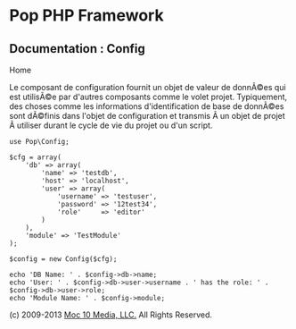 Pop PHP Framework
=================

Documentation : Config
----------------------

Home

Le composant de configuration fournit un objet de valeur de donnÃ©es qui
est utilisÃ©e par d'autres composants comme le volet projet.
Typiquement, des choses comme les informations d'identification de base
de donnÃ©es sont dÃ©finis dans l'objet de configuration et transmis Ã un
objet de projet Ã utiliser durant le cycle de vie du projet ou d'un
script.

    use Pop\Config;

    $cfg = array(
        'db' => array(
            'name' => 'testdb',
            'host' => 'localhost',
            'user' => array(
                'username' => 'testuser',
                'password' => '12test34',
                'role'     => 'editor'
            )
        ),
        'module' => 'TestModule'
    );

    $config = new Config($cfg);

    echo 'DB Name: ' . $config->db->name;
    echo 'User: ' . $config->db->user->username . ' has the role: ' . $config->db->user->role;
    echo 'Module Name: ' . $config->module;

\(c) 2009-2013 [Moc 10 Media, LLC.](http://www.moc10media.com) All
Rights Reserved.
